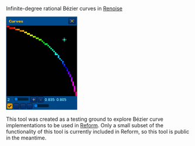 Infinite-degree rational Bézier curves in [Renoise](https://www.renoise.com/)

![Curves Demo](Artwork/curves-demo.apng)

This tool was created as a testing ground to explore Bézier curve implementations to be used in [Reform](https://www.github.com/m-o-marmalade/reform). Only a small subset of the functionality of this tool is currently included in Reform, so this tool is public in the meantime.
